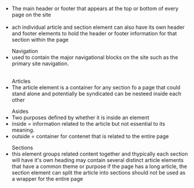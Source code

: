 <!DOCTYPE html>
<html lang="en">
<head>
    <meta charset="UTF-8">
    <meta name="viewport" content="width=device-width, initial-scale=1.0">
    <meta http-equiv="X-UA-Compatible" content="ie=edge">
    <title>HTML notes</title>
</head>
<body>
    <ul>
        <li>The main header or footer that appears at the top or bottom of every page on the site</li>
        <br>
        <li>ach individual article and section element can also have its own header and footer elements to hold the header or footer information for that section within the page</li>
    </ul>
    <ul> Navigation
        <li>used to contain the major navigational blocks on the site such as the primary site navigation.</li>
        <br>
    </ul>
    <ul>Articles
        <li>The article element is a container for any section fo a page that could stand alone and potentially be syndicated
            can be nesteed inside each other</li>
    </ul>
    <ul>Asides
        <li>Two purposes defined by whether it is inside an element</li>
        <li>inside = information related to the article but not essential to its meaning.</li>
        <li>outside = container for contenet that is related to the entire page</li>
    </ul>
    <ul>Sections
        <li>this element groups related content together and thypically each section will have it's own heading
            may contain several distinct article elements that have a common theme or purpose
            if the page has a long article, the section element can split the article into sections
            should not be used as a wrapper for the entire page</li>
    </ul>
</body>
</html>